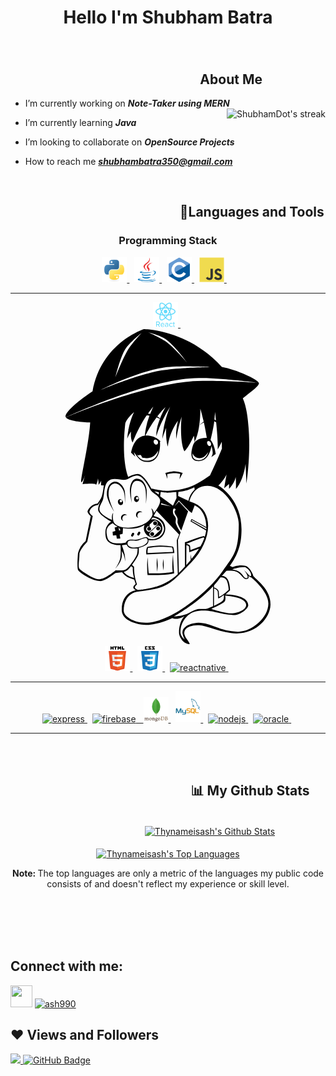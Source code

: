 

<h1 align="center">Hello I'm Shubham Batra</h1>
<h3 align="center"></h3>
<br/>


## &nbsp;&nbsp;&nbsp; &nbsp;&nbsp;&nbsp; &nbsp;&nbsp;&nbsp; &nbsp;&nbsp;&nbsp; &nbsp;&nbsp;&nbsp; &nbsp;&nbsp;&nbsp; &nbsp;&nbsp;&nbsp;&nbsp;&nbsp;&nbsp; &nbsp;&nbsp;&nbsp; &nbsp;&nbsp;&nbsp; &nbsp;&nbsp;&nbsp; &nbsp;&nbsp;&nbsp; &nbsp;&nbsp;&nbsp; &nbsp;&nbsp;&nbsp;&nbsp;&nbsp; &nbsp;&nbsp;&nbsp; About Me

-  I’m currently working on ***Note-Taker using MERN***
<a href="https://github.com/ShubhamDot/github-readme-streak-stats"> <img align ="right" alt="ShubhamDot's streak" src="https://github-readme-streak-stats.herokuapp.com/?user=ShubhamDot&theme=vue-dark&hide_border=true&stroke=0000"/> </a>

-  I’m currently learning ***Java***

-  I’m looking to collaborate on ***OpenSource Projects***

-  How to reach me ***shubhambatra350@gmail.com***
<br/>

<center>
 
##  &nbsp;&nbsp;&nbsp; &nbsp;&nbsp;&nbsp; &nbsp;&nbsp;&nbsp; &nbsp;&nbsp;&nbsp; &nbsp;&nbsp;&nbsp; &nbsp;&nbsp;&nbsp; &nbsp;&nbsp;&nbsp;&nbsp;&nbsp;&nbsp; &nbsp;&nbsp;&nbsp; &nbsp;&nbsp;&nbsp; &nbsp;&nbsp;&nbsp; &nbsp;&nbsp;&nbsp; &nbsp;&nbsp;&nbsp; &nbsp;&nbsp;&nbsp;🚀Languages and Tools

</center>
<!-- <h3 align="center">Languages and Tools:</h3> -->
<h3 align="center">Programming Stack</h3>
<p align="center">
<a href="https://www.python.org" target="_blank" rel="noreferrer"> <img src="https://raw.githubusercontent.com/devicons/devicon/master/icons/python/python-original.svg" alt="python" width="40" height="40"/> </a> &nbsp;
<a href="https://www.java.com" target="_blank" rel="noreferrer"> <img src="https://raw.githubusercontent.com/devicons/devicon/master/icons/java/java-original.svg" alt="java" width="40" height="40"/> </a>&nbsp;
<a href="https://www.cprogramming.com/" target="_blank" rel="noreferrer"> <img src="https://raw.githubusercontent.com/devicons/devicon/master/icons/c/c-original.svg" alt="c" width="40" height="40"/> </a> &nbsp;
<a href="https://developer.mozilla.org/en-US/docs/Web/JavaScript" target="_blank" rel="noreferrer"> <img src="https://raw.githubusercontent.com/devicons/devicon/master/icons/javascript/javascript-original.svg" alt="javascript" width="40" height="40"/> </a> &nbsp;
 &nbsp;
</p></center>
<hr/>
<center>
<p align="center">
<a href="https://reactjs.org/" target="_blank" rel="noreferrer"> <img src="https://raw.githubusercontent.com/devicons/devicon/master/icons/react/react-original-wordmark.svg" alt="react" width="40" height="40"/> </a> &nbsp;
 <!-- <a href="https://angular.io" target="_blank" rel="noreferrer"> <img src="https://raw.githubusercontent.com/devicons/devicon/master/icons/angularjs/angularjs-original-wordmark.svg" alt="angularjs" width="40" height="40"/> </a> &nbsp; -->
<svg role="img" viewBox="0 0 24 24" xmlns="http://www.w3.org/2000/svg"><title>Ren'Py</title><path d="M10.166 0S6.908 1.035 6.25 4.744C4.885 5.647 4.194 6.368 4.19 6.66c0 .023.02.042.031.063.115-.054 5.565-2.614 9.422-2.967a8.31 8.31 0 01.707-.03c1.8-.007 4.532.365 4.569.37-.063-.269-1.722-1.02-2.817-1.217C13.504.009 10.166 0 10.166 0zm8.754 4.096c-.039-.003-3.665-.261-5.342-.096-3.94.388-9.242 2.675-9.356 2.725.16.27 1.288.38 1.848.384-.085 1.63-.804 4.532-.674 4.553.09.014.295-.547.295-.547s-.105.322-.201.692c.404-.02.597-.04.851-.018.057.005.143.01.184.078.134-.26.137-.494.137-.494s.056.211.043.494c.096-.082.209-.316.209-.316s-.009.201-.018.324c.08.048.213.033.213.033a6.8 6.8 0 01-.092.592c-.062.312-.16.488-.4.803-.297.002-.617.244-.748.57-.02.17.246.37.246.37l-.39 1.896a1.743 1.743 0 00-.583.937s-.078.912-.013 1.23c.04.202 1 .846 1.671.89.397.025 1.19-.618 1.19-.618l.506-.049c.276.346.528.441.931.553l.11.34s-.182.149-.182.26c0 .11.197.214.197.214s-1.108.156-1.074 1.53c.018.728 1.01 1.074 1.824 1.105.855.033 2.012-.513 2.012-.513s.184.066.412.048c.262-.02.549-.205.549-.205s-.426.331-.436 1.268c-.002.25.172.537.364.7.114.095.3.17.412.171.173.001-.359-.495-.375-.813-.028-.541.69-.626 1.135-.626.471-.001 1.812.614 2.82.626 1.57.02 2.583-1.212 2.613-2.16.037-1.14-.951-1.834-1.304-2.21-.052-.233-.324-.722-.604-.782-.487-.104-.963.09-.963.09s-.112-.03-.223-.088c.794-1.087.876-1.977.887-2.728.032-2.214-1.539-3.268-1.762-3.39.371-.38.53-.64.622-.847a27.5 27.5 0 00-.18 1.051l.369-.326v.379s.44-.45.504-.914c.039.377.021.914.021.914s.552-.561.737-1.92c.035.862.066 1.508.066 1.508s.29-1.837.192-3.75c-.048-.928-.144-2.02-.47-2.746.825-.647 1.245-.959 1.227-1.16 0-.004-.007-.009-.007-.012zM10.504.25s.961.233 1.406.578c.737.573 1.562 1.75 1.562 1.75s-.98-1.165-1.625-1.625C11.451.67 10.504.25 10.504.25zm-.516.031s-.72.785-1 1.235c-.42.672-1 2.156-1 2.156s.358-1.511.766-2.156C9.064 1.024 9.988.28 9.988.28zm3.914 2.56c.813.013 1.465.054 1.465.054s-2.596.027-3.867.253C9.48 3.508 6.77 4.686 6.77 4.686S9.273 3.36 11.478 2.96c.638-.116 1.611-.132 2.424-.12zm-3.031 3.07s-.122.283-.23.552c-.056-.01-.112-.027-.165-.026.19-.26.395-.527.395-.527zm1.293.01s-.513 1.13-.598 2.433c.17-.534.299-.83.299-.83s-.064.815.12 1.425c.131-1.169.774-1.955.774-1.955s-.209.81-.12 1.37c.107-.826.398-1.69.398-1.69s-.187 1.808.209 2.64c.385-.368.718-1.193.718-1.193s.074.246.045.508c.506-.967.452-2.574.452-2.574s.122.406.26.998c-.19.13-.315.271-.315.271s.136-.113.326-.215c.08.347.155.75.223 1.176-.005 0-.009-.004-.014-.004-.62-.006-.944.26-1.047.594-.288.935.01 1.18.453 1.18.836-.001.961-1.149.961-1.149s.119.33.094.57c-.01.104-.102.274-.102.274l.336-.242s-.092-.74-.394-1.069c.145-.587.24-1.068.285-1.42.05.023.097.052.143.085.063.634.133 1.446.117 2.066.171-.286.31-.586.31-.586l.01.52s-.344.88-.906 2.033c-1.185.85-1.903 1.111-3.17 1.181-.478.027-1.305-.175-1.305-.175s-.556-1.118-1.037-1.106c-.288.007-.719.22-.719.22s-.542-1.166-.232-4.009c.041-.38.674-.928.674-.928s-.258.515-.414 1.284a5.42 5.42 0 01-.116.14s.093-.094.112-.115a5.608 5.608 0 00-.102.713c.123-.289.29-.541.29-.541s-.064.57.12.84c.355-.915.75-1.59 1.063-2.053.013-.003.028-.012.04-.014.053-.009.122.01.183.016a5.67 5.67 0 00-.354 1.531c-.886.086-1.043 1.293-1.043 1.293l.324.309s-.104-.216-.105-.34c.273.375.461.746 1.025.74 1.124-.013.951-1.56.951-1.56l.07.023s-.376-.51-1.171-.477l-.006.002a8.303 8.303 0 01.851-1.384c.128.051.16.068.252.115-.154.395-.29.859-.27 1.312.138-.467.311-.861.48-1.209l.074.037-.069-.048a9.273 9.273 0 01.567-1.012zm-.344.013s-.222.368-.42.863c-.08-.057-.105-.075-.219-.139.362-.464.639-.724.639-.724zm3.767.375l.067.644a.698.698 0 00-.117-.055c.031-.307.05-.59.05-.59zm-4.539 2.105c.068.002.135.05.17.123.05.1.024.214-.056.252-.08.04-.184-.01-.233-.111-.049-.1-.023-.214.057-.252a.133.133 0 01.062-.012zm4.04.106c.058.002.121.05.16.123.053.1.042.211-.024.25-.065.038-.162-.01-.215-.11-.053-.1-.042-.211.024-.25a.098.098 0 01.054-.013zm-3.83.714s-.004.734-.805.793c-.556.042-.805-.445-.805-.445l.106.04s.077-.066.156-.028c.089.043.097.168.097.168s.06.075.399.066c.633-.016.851-.594.851-.594zm3.824.102s-.145.637-.72.648c-.606.012-.48-.527-.48-.527s.058.343.5.379c.428.035.7-.5.7-.5zm-2.578 1.5c-.239-.003-.704.125-.704.125l.157.453-.016-.36s.347-.075.523-.077c.158-.003.47.054.47.054l-.063.406.25-.476s-.408-.123-.618-.125zm-2.915.318c.529-.084 1.037 1.046 1.133 1.166.174.217.616.38.672.696.064.359-.46.992-.46.992s-.046-.26-.212-.352c.102.179.102.446.102.446s-.103.755-1.406.976c-1.3.22-1.557-.389-1.557-.389s-.117-.312-.035-.691c-.157.168-.088.541-.088.541s-.828-.338-.943-.717c-.09-.295.188-.58.265-.879.133-.514.024-1.275.602-1.486.329-.12.848.067 1.093.022.285-.054.413-.257.834-.325zm.008.244c-.29.017-.447.375-.492.72-.049.374.14 1.124.14 1.124s-.104-.738-.046-1.101c.052-.33.177-.575.414-.579.446-.006.625.344.68.72.05.342.023 1.038.023 1.038s.095-.72.055-1.078c-.044-.382-.3-.87-.774-.844zm-1.726.227c-.355.066-.533.52-.532.941.002.478.547 1.317.547 1.317s-.414-.843-.414-1.297c0-.474.111-.744.407-.813.3-.069.584.2.734.563.129.312.101 1.008.101 1.008s.062-.714-.023-1.055c-.1-.402-.474-.728-.82-.664zm7.156.32c1.36.023 2.372 1.958 2.365 2.94-.014 2.137-.426 2.398-1.25 3.58-1.214 1.742-4.018 3.821-5.699 3.9-1.064.05-1.817-.482-1.814-.912.006-1.313.996-1.441.996-1.441 2.425-.29 2.477-.52 4.117-2.2 1.587-1.625 1.808-3.87.273-4.552l-.379-.135s.227-1.2 1.39-1.18zm-1.022.098l.028.178s-.382.309-.477.867l-.783-.373.016-.315c.56-.016 1.216-.357 1.216-.357zm-3.046.314l.347.067-.021.187zm.486.051s.339.052.508.055c.22.003.68-.055.68-.055l.017.457-.271.592-.977-.713zm-1.846.297c-.104 0-.188.106-.187.236 0 .13.084.235.187.235.104 0 .19-.104.19-.235 0-.13-.085-.237-.19-.236zm.059.078c.05 0 .091.043.092.096 0 .054-.041.098-.092.098s-.093-.044-.092-.098c0-.053.042-.096.092-.096zm-1.307.164a.153.153 0 00-.056.012c-.098.037-.14.166-.092.287.046.121.162.19.26.152.098-.035.14-.165.093-.287-.036-.097-.12-.164-.205-.164zm.05.059c.041-.004.08.02.097.06.02.051-.003.108-.051.125-.048.02-.102-.007-.121-.058-.02-.05.003-.105.05-.123a.087.087 0 01.026-.004zm4.423.037l.732.768.254.199.22-.586s.868.283.89 1.662l-1.127-.623-.077.182 1.19.695c-.02.162-.054.325-.108.49-.02-.03-.04-.068-.06-.072-.562.133-1.453.492-1.453.492l.008 1.834c-.154.166-.308.337-.461.49l-.073-2.515.207-.586c-.042-.06-.314-.449-.377-.702-.029-.118.033-.245.004-.363-.035-.144-.186-.246-.209-.392-.017-.117-.014-.308.067-.348.044-.022.127.027.127.076 0 .088-.08.096-.082.154-.008.193.19.343.23.532.025.113-.022.235.006.347.049.197.222.479.28.569l.519-1.465-.695-.748-.352.375zm-5.953.053s-.26.496-.182.736c.124.381 1.002.84 1.002.84s-.59.247-.437 1.148c.12.714 1.125.633 1.125.633s.048.538-.004.932c-.055.407-.383.845-.383.845s.408-.413.474-.828c.027-.166.018-.5.018-.5s.093.16.125.246c.07.188.14.582.14.582s-.017-.385-.054-.574a6.832 6.832 0 00-.207-.687l.363-.047s.08.25.344.285c.161.022.488.004.488.004s.004.3-.05.457c-.095.27-.47.75-.47.75s-.255.372-.456.426c-.265.07-.682.025-.682.025s-.82.69-1.275.69c-.424 0-1.418-.674-1.508-.823-.105-.173.014-.723.01-1.084-.005-.327.597-.949.597-.949l.42-1.96s-.294-.213-.25-.348c.157-.478.645-.489.645-.489zm4.613.166l.758.254-.778-.16zm-.36.57l1.725 1.818-.178.43.075 2.584c-1.202 1.182-3.051 1.203-3.051 1.203s-.202-.063-.217-.183c-.013-.106.158-.235.158-.235-.171-.552-.21-.736-.224-1.34l-.155-.144s.312-.425.448-.701c.088-.18.075-.327.072-.598 0 0 .373-.11.535-.215.251-.162.201-.385.201-.385s.262.06.602-.015a.89.89 0 00.678-.856c.01-.811-.883-.953-.883-.953zm-1.285.035a.273.273 0 00-.103.526.273.273 0 01.209-.45c.035.001.07.008.101.022a.273.273 0 00-.207-.098zm-1.148.227a.273.273 0 00-.273.273c0 .11.067.208.168.25a.273.273 0 01.21-.447c.035 0 .07.008.102.021a.273.273 0 00-.207-.097zm2.135.263s.699.024.857.76c.081.377-.301.828-.767.881-.111.013-.409-.037-.409-.037s-.054-.114-.154-.115c-.227-.003-.342.138-.72.185-.3.038-.386-.011-.575.022-.214.037-.267.207-.267.207s-.325.063-.524.066c-.771.014-.883-.294-.941-.74-.083-.634.486-.797.486-.797s.025.108.35.258l-.23.068.06.264-.215.066.027.287.254-.027.045.26.266-.012-.051-.303.227-.05.025-.442c.218.039.474.063.826.033.345-.028.602-.147.82-.28a.671.671 0 00-.056.269c0 .38.316.687.707.687.39 0 .707-.308.707-.687a.697.697 0 00-.87-.668c.075-.089.122-.155.122-.155zm3 .188l1.1.615c0 .028-.009.058-.01.086l-1.13-.644zm-2.807.037c.05.002.1.02.137.06l.01.01a.198.198 0 01-.008.28l-.477.447a.198.198 0 01-.279-.01l-.008-.01a.195.195 0 01.008-.277l.094-.09.033.074a.15.15 0 10.185.147.15.15 0 00-.125-.147l.01-.17.28-.261a.195.195 0 01.14-.053zm-.006.059a.15.15 0 10.016.3.15.15 0 00-.016-.3zm.244.34c.05.001.1.02.137.06l.01.01a.198.198 0 01-.008.28l-.476.446a.198.198 0 01-.28-.01l-.008-.01a.195.195 0 01.008-.277l.477-.447a.195.195 0 01.14-.053zm-.007.058a.15.15 0 10.002 0zm-3.008.047l.136.232-.109.024zm1.537.35a.081.081 0 00-.049.04l-.062.118a.087.087 0 00.035.117.088.088 0 00.117-.037l.06-.117a.085.085 0 00-.035-.116.089.089 0 00-.066-.006zm1.014.025a.15.15 0 10.002 0zm-1.483.057a.088.088 0 00-.05.043l-.061.117a.085.085 0 00.035.115.085.085 0 00.115-.035l.063-.12a.085.085 0 00-.037-.115.084.084 0 00-.065-.005zm5.397.357c.024.008.04.04.054.07a4.003 4.003 0 01-.285.608l-.765.279s-.015-.196-.028-.293c-.02-.148-.281-.172-.281-.172s.896-.376 1.305-.492zm-4.43.045c.06-.002.11.016.14.064.154.25-.203.55-.722.637-.66.111-.89-.2-.73-.437.09-.137.498-.035.675-.059.17-.023.455-.2.637-.205zm3.125.54c.077.01.193.031.197.124.007.138.028.414.028.414l.74-.27a7.746 7.746 0 01-.576.78l-.065-.365v.449c-.11.132-.216.258-.332.385zm-2.006.032c-.324.004-.646.04-.973.108-.128.183-.072.564-.072.564l2.133-.105s-.014-.334-.106-.487a5.44 5.44 0 00-.982-.08zm-.076.09c.263-.007.551.008.992.05.068.152.067.34.067.34l-1.934.087s-.014-.204.035-.387c.339-.053.577-.083.84-.09zm1.066.59s-.11.838-.023 1.32c-.462.113-1.205.137-1.828.11-.056-.511-.086-1.22-.086-1.22s-.08.55-.008 1.36c.714-.004 1.466-.006 2.031-.14-.067-.742-.086-1.43-.086-1.43zm-1.222.246s-.03.34-.028.512c.002.188.04.562.04.562s.045-.37.042-.555c-.002-.174-.054-.519-.054-.519zm.484.098s-.043.285-.043.43c0 .147.047.44.047.44s.028-.29.027-.437c0-.145-.031-.433-.031-.433zm-2.465.539l.133.105c-.003.25.006.502.098.79-.258-.034-.617-.217-.782-.45.298-.122.346-.167.551-.445zm8.694.078c.25.139.459.393.457.611-.003.254-.264-.15-.557-.404.233.249.397.632.215.637-.238.006-.255-.311-.602-.514-.184-.107-.496-.152-.496-.152s.371-.174.983-.178zm-1.073.273c.741-.002.851.642 1.137.64.313-.003.172-.28.172-.28s.106.151.21.136c0 0 1.301 1.029 1.321 1.989.022 1.08-1.257 2.173-2.312 2.164-1.381-.02-2.043-.67-3.008-.68-.725.034-1.213.328-1.227.727-.006.193.174.558.174.558s-.306-.258-.322-.527c-.041-.738.523-1.603 1.402-1.666.953-.11 1.383.232 2.613.322.48.035 1.162-.482 1.149-.766-.038-.823-1.73-.808-1.73-.808l.343-.309c-.023-1.231-.637-1.086-.637-1.086l.36-.406s.21-.007.355-.008zm-.808.516c.161-.025.325 0 .453.187.138.203.176.746.176.746s-.448.437-.735.547c-.01-.128-.007-.244-.023-.402-.013-.123-.172-.28-.362-.309v-.171c.175-.192.341-.392.49-.598zm-.563.674v1.513c-.136.058-.245.115-.414.172-.255.087-.544-.005-.805.063-.285.073-.53.26-.804.367-.409.16-.95.176-.95.176s1.708-.936 2.973-2.291zm.072.16c.127.025.282.153.288.256.012.26.022.344.03.504.158-.017.427-.262.427-.262s.042.256-.055.406c-.081.125-.349.271-.69.42zm.85.549s1.6.075 1.602.71c0 .4-.705.64-1.125.641-.571.002-1.54-.344-1.54-.344s.913-.39 1.032-.574c.097-.151.031-.433.031-.433z"/></svg>
<a href="https://www.w3.org/html/" target="_blank" rel="noreferrer"> <img src="https://raw.githubusercontent.com/devicons/devicon/master/icons/html5/html5-original-wordmark.svg" alt="html5" width="40" height="40"/> </a> &nbsp;
<a href="https://www.w3schools.com/css/" target="_blank" rel="noreferrer"> <img src="https://raw.githubusercontent.com/devicons/devicon/master/icons/css3/css3-original-wordmark.svg" alt="css3" width="40" height="40"/> </a>&nbsp;
<a href="https://reactnative.dev/" target="_blank" rel="noreferrer"> <img src="https://reactnative.dev/img/header_logo.svg" alt="reactnative" width="40" height="40"/> </a> &nbsp;
</p>
</center>
<hr/>
<center>
<p align="center">
<a href="https://expressjs.com" target="_blank" rel="noreferrer"> <img src="https://rithmapp.s3-us-west-2.amazonaws.com/assets/express-logo.png" alt="express" width="60" height="40"/> </a> &nbsp;
<a href="https://firebase.google.com/" target="_blank" rel="noreferrer"> <img src="https://www.vectorlogo.zone/logos/firebase/firebase-icon.svg" width="40" height="40" alt="firebase" </a> &nbsp;
<a href="https://www.mongodb.com/" target="_blank" rel="noreferrer"> <img src="https://raw.githubusercontent.com/devicons/devicon/master/icons/mongodb/mongodb-original-wordmark.svg" alt="mongodb" width="40" height="40"/> </a> &nbsp;
<a href="https://www.mysql.com/" target="_blank" rel="noreferrer"> <img src="https://raw.githubusercontent.com/devicons/devicon/master/icons/mysql/mysql-original-wordmark.svg" alt="mysql" width="40" height="50"/> </a> &nbsp;
<a href="https://nodejs.org" target="_blank" rel="noreferrer"> <img src="https://ih1.redbubble.net/image.1637717834.1604/pp,840x830-pad,1000x1000,f8f8f8.u1.jpg" alt="nodejs" width="40" height="40"/> </a> &nbsp;
<a href="https://www.oracle.com/" target="_blank" rel="noreferrer"> <img src="https://www.pluraltechnology.com/wp-content/uploads/2017/07/oracle-logo.png" alt="oracle" width="60" height="40"/> </a> &nbsp;
</p>
</center>
<hr/>
<br/>

<!-- <p><img align="left" src="https://github-readme-stats.vercel.app/api/top-langs?username=thynameisash&show_icons=true&locale=en&layout=compact" alt="thynameisash" /></p>

<p>&nbsp;<img align="center" src="https://github-readme-stats.vercel.app/api?username=thynameisash&show_icons=true&locale=en" alt="thynameisash" /></p>
 -->
<br/>


##  &nbsp;&nbsp;&nbsp; &nbsp;&nbsp;&nbsp; &nbsp;&nbsp;&nbsp; &nbsp;&nbsp;&nbsp; &nbsp;&nbsp;&nbsp; &nbsp;&nbsp;&nbsp; &nbsp;&nbsp;&nbsp;&nbsp;&nbsp;&nbsp; &nbsp;&nbsp;&nbsp; &nbsp;&nbsp;&nbsp; &nbsp;&nbsp;&nbsp; &nbsp;&nbsp;&nbsp; &nbsp;&nbsp;&nbsp; &nbsp;&nbsp;&nbsp;&nbsp;&nbsp;&nbsp;&nbsp;📊 My Github Stats
  <br/>
    <center>
 &nbsp;&nbsp;&nbsp; &nbsp;&nbsp;&nbsp;&nbsp;&nbsp;&nbsp; &nbsp;&nbsp;&nbsp;&nbsp;&nbsp;&nbsp; &nbsp;&nbsp;&nbsp;&nbsp;&nbsp;&nbsp; &nbsp;&nbsp;&nbsp;&nbsp;&nbsp;&nbsp; &nbsp;&nbsp;&nbsp;&nbsp;&nbsp;&nbsp; &nbsp;&nbsp;&nbsp;&nbsp;&nbsp;&nbsp; &nbsp;&nbsp;&nbsp; &nbsp;&nbsp;<a href="https://github.com/Thynameisash/github-readme-stats"><img align="center" alt="Thynameisash's Github Stats" src="https://github-readme-stats.vercel.app/api?username=ShubhamDot&show_icons=true&count_private=true&theme=react&hide_border=true&bg_color=0D1117" /></a>
  &nbsp;&nbsp;&nbsp; &nbsp;&nbsp;&nbsp;&nbsp;&nbsp;&nbsp; &nbsp;&nbsp;&nbsp;&nbsp;&nbsp;&nbsp; &nbsp;&nbsp;&nbsp;&nbsp;&nbsp;&nbsp; &nbsp;&nbsp;&nbsp;&nbsp;&nbsp;&nbsp; &nbsp;&nbsp;&nbsp;&nbsp;&nbsp;&nbsp; &nbsp;&nbsp;&nbsp;&nbsp;&nbsp;&nbsp; &nbsp;&nbsp;&nbsp; &nbsp;&nbsp;&nbsp; &nbsp;&nbsp;&nbsp;&nbsp; &nbsp;&nbsp;&nbsp;&nbsp;&nbsp;&nbsp; &nbsp;&nbsp;&nbsp;&nbsp;&nbsp;&nbsp; &nbsp;&nbsp;&nbsp;&nbsp;&nbsp;&nbsp; &nbsp;&nbsp;&nbsp;&nbsp;&nbsp;&nbsp;&nbsp; &nbsp;&nbsp;&nbsp;&nbsp;&nbsp;&nbsp; &nbsp;&nbsp;&nbsp;&nbsp;&nbsp;<a href="https://github.com/Thynameisash/github-readme-stats"><img align="center" alt="Thynameisash's Top Languages" src="https://github-readme-stats.vercel.app/api/top-langs/?username=ShubhamDot&langs_count=8&count_private=true&layout=compact&theme=react&hide_border=true&bg_color=0D1117" /></a>
 <br/>
  <p><b>Note: </b>The top languages are only a metric of the languages my public code consists of and doesn't reflect my experience or skill level.</p>
 </center>
<br/>
<br/>
<!-- <a href="https://github.com/ShubhamDot/github-readme-activity-graph"><img alt="ShubhamDot's Activity Graph" src="https://activity-graph.herokuapp.com/graph?username=Thynameisash&bg_color=0D1117&color=5BCDEC&line=5BCDEC&point=FFFFFF&hide_border=true" /></a> -->
<br/>
<br/>

## Connect with me:
<p align="left">
<a href = "https://www.linkedin.com/in/shubham-batra-b130541a6/"><img src="https://img.icons8.com/fluent/48/000000/linkedin.png" height="35" width="35" /></a>
<!-- <a href = "https://www.youtube.com/c/thefieryguitar"><img src="https://img.icons8.com/color/48/000000/youtube-play.png" height="35" width="35" /></a> -->
<a href="https://leetcode.com/LordShubham/"><img src="https://leetcode.com/static/images/LeetCode_logo_rvs.png" alt="ash990" height="35" width="35" /></a>
</p>
 
## ❤ Views and Followers
<a href="https://github.com/Meghna-DAS/github-profile-views-counter">
    <img src="https://komarev.com/ghpvc/?username=ShubhamDot">
</a>
<a href="https://github.com/ShubhamDot?tab=followers"><img src="https://img.shields.io/github/followers/ShubhamDot?label=Followers&style=social" alt="GitHub Badge"></a>
